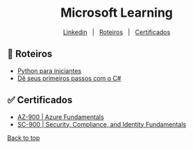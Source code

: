 <h1 align="center">Microsoft Learning</h1>

<p align="center">
  <a href="https://www.linkedin.com/in/pedroasmaia/">Linkedin</a> &#xa0; | &#xa0;
  <a href="#rocket-Roteiros">Roteiros</a> &#xa0; | &#xa0;
  <a href="#white_check_mark-Certificados">Certificados</a>
</p>

## :rocket: Roteiros ##

- [Python para iniciantes](https://docs.microsoft.com/pt-br/learn/paths/beginner-python/)
- [Dê seus primeiros passos com o C#](https://learn.microsoft.com/pt-br/training/paths/get-started-c-sharp-part-1/)

## :white_check_mark: Certificados ##

- [AZ-900 | Azure Fundamentals](https://www.credly.com/badges/840e211b-0728-43a9-a88d-a63fb39364ab?source=linked_in_profile)
- [SC-900 | Security, Compliance, and Identity Fundamentals](https://www.credly.com/badges/bf7334a7-72d4-433e-8f5b-8869f42cafa7/linked_in_profile)

<a href="#top">Back to top</a>
